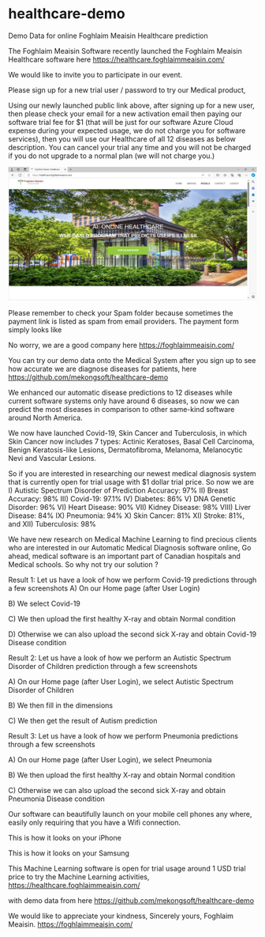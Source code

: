 # healthcare-demo
Demo Data for online Foghlaim Meaisin Healthcare prediction

The Foghlaim Meaisin Software recently launched the Foghlaim Meaisin Healthcare software here
https://healthcare.foghlaimmeaisin.com/

We would like to invite you to participate in our event.

Please sign up for a new trial user / password to try our Medical product,

Using our newly launched public link above, after signing up for a new user, then please check your email for a new activation email then paying our software trial fee for $1 (that will be just for our software Azure Cloud expense during your expected usage, we do not charge you for software services), then you will use our Healthcare of all 12 diseases as below description. You can cancel your trial any time and you will not be charged if you do not upgrade to a normal plan (we will not charge you.)

<img src="https://github.com/mekongsoft/healthcare-demo/blob/main/screenshots/homepage.png"/>

Please remember to check your Spam folder because sometimes the payment link is listed as spam from email providers. The payment form simply looks like


No worry, we are a good company here
https://foghlaimmeaisin.com/

You can try our demo data onto the Medical System after you sign up to see how accurate we are diagnose diseases for patients, here
https://github.com/mekongsoft/healthcare-demo

We enhanced our automatic disease predictions to 12 diseases while current software systems only have around 6 diseases, so now we can predict the most diseases in comparison to other same-kind software around North America.

We now have launched Covid-19, Skin Cancer and Tuberculosis, in which Skin Cancer now includes 7 types: Actinic Keratoses, Basal Cell Carcinoma, Benign Keratosis-like Lesions, Dermatofibroma, Melanoma, Melanocytic Nevi and Vascular Lesions.

So if you are interested in researching our newest medical diagnosis system that is currently open for trial usage with $1 dollar trial price. So now we are 
I) Autistic Spectrum Disorder of Prediction Accuracy: 97%
II) Breast Accuracy: 98%
III) Covid-19: 97.1%
IV) Diabetes: 86%
V) DNA Genetic Disorder: 96%
VI) Heart Disease: 90%
VII) Kidney Disease: 98%
VIII) Liver Disease: 84%
IX) Pneumonia: 94%
X) Skin Cancer: 81%
XI) Stroke: 81%, and
XII) Tuberculosis: 98%

We have new research on Medical Machine Learning to find precious clients who are interested in our Automatic Medical Diagnosis software online, 
Go ahead, medical software is an important part of Canadian hospitals and Medical schools. So why not try our solution ?

Result 1:  Let us have a look of how we perform Covid-19 predictions through a few screenshots
A) On our Home page (after User Login)


B) We select Covid-19


C) We then upload the first healthy X-ray and obtain Normal condition


D) Otherwise we can also upload the second sick X-ray and obtain Covid-19 Disease condition


Result 2: Let us have a look of how we perform an Autistic Spectrum Disorder of Children prediction through a few screenshots
 

A) On our Home page (after User Login), we select Autistic Spectrum Disorder of Children


B) We then fill in the dimensions



C) We then get the result of Autism prediction


Result 3:  Let us have a look of how we perform Pneumonia predictions through a few screenshots
 

A) On our Home page (after User Login), we select Pneumonia


B) We then upload the first healthy X-ray and obtain Normal condition


C) Otherwise we can also upload the second sick X-ray and obtain Pneumonia Disease condition


Our software can beautifully launch on your mobile cell phones any where, easily only requiring that you have a Wifi connection.


This is how it looks on your iPhone


This is how it looks on your Samsung


This Machine Learning software is open for trial usage around 1 USD trial price to try the Machine Learning activities,
https://healthcare.foghlaimmeaisin.com/

with demo data from here
https://github.com/mekongsoft/healthcare-demo

We would like to appreciate your kindness,
Sincerely yours,
Foghlaim Meaisin.
https://foghlaimmeaisin.com/




